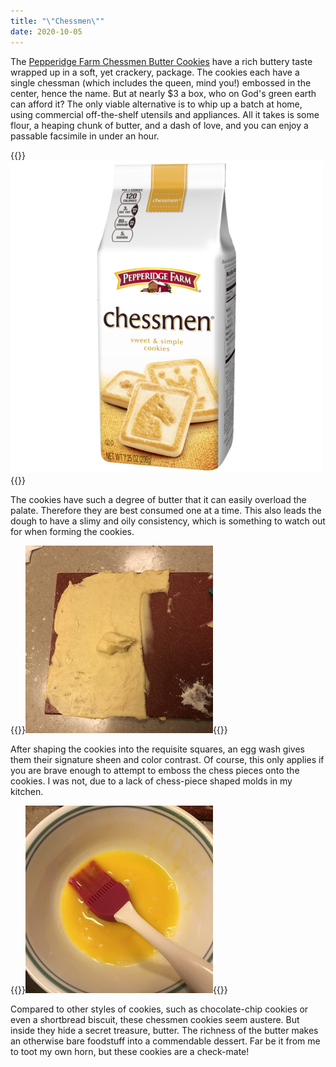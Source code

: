 ```yaml
---
title: "\"Chessmen\""
date: 2020-10-05
---
```


The [Pepperidge Farm Chessmen Butter Cookies](https://www.pepperidgefarm.com/product/chessmen-butter-cookies/) have a rich buttery taste wrapped up in a soft, yet crackery, package. The cookies each have a single chessman (which includes the queen, mind you!) embossed in the center, hence the name. But at nearly $3 a box, who on God's green earth can afford it? The only viable alternative is to whip up a batch at home, using commercial off-the-shelf utensils and appliances. All it takes is some flour, a heaping chunk of butter, and a dash of love, and you can enjoy a passable facsimile in under an hour.

{{<img>}}![](chessman.png){{</img>}}

The cookies have such a degree of butter that it can easily overload the palate. Therefore they are best consumed one at a time. This also leads the dough to have a slimy and oily consistency, which is something to watch out for when forming the cookies.

{{<img>}}![](dough.jpg){{</img>}}

After shaping the cookies into the requisite squares, an egg wash gives them their signature sheen and color contrast. Of course, this only applies if you are brave enough to attempt to emboss the chess pieces onto the cookies. I was not, due to a lack of chess-piece shaped molds in my kitchen.

{{<img>}}![](egg.jpg){{</img>}}

Compared to other styles of cookies, such as chocolate-chip cookies or even a shortbread biscuit, these chessmen cookies seem austere. But inside they hide a secret treasure, butter. The richness of the butter makes an otherwise bare foodstuff into a commendable dessert. Far be it from me to toot my own horn, but these cookies are a check-mate!

